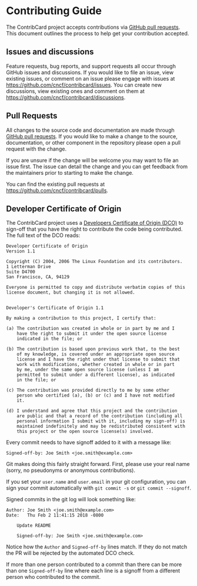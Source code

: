 # Contributing Guide

The ContribCard project accepts contributions via [GitHub pull requests](https://help.github.com/en/github/collaborating-with-issues-and-pull-requests/about-pull-requests). This document outlines the process to help get your contribution accepted.

## Issues and discussions

Feature requests, bug reports, and support requests all occur through GitHub issues and discussions. If you would like to file an issue, view existing issues, or comment on an issue please engage with issues at <https://github.com/cncf/contribcard/issues>. You can create new discussions, view existing ones and comment on them at <https://github.com/cncf/contribcard/discussions>.

## Pull Requests

All changes to the source code and documentation are made through [GitHub pull requests](https://help.github.com/en/github/collaborating-with-issues-and-pull-requests/about-pull-requests). If you would like to make a change to the source, documentation, or other component in the repository please open a pull request with the change.

If you are unsure if the change will be welcome you may want to file an issue first. The issue can detail the change and you can get feedback from the maintainers prior to starting to make the change.

You can find the existing pull requests at <https://github.com/cncf/contribcard/pulls>.

## Developer Certificate of Origin

The ContribCard project uses a [Developers Certificate of Origin (DCO)](https://developercertificate.org/) to sign-off that you have the right to contribute the code being contributed. The full text of the DCO reads:

```text
Developer Certificate of Origin
Version 1.1

Copyright (C) 2004, 2006 The Linux Foundation and its contributors.
1 Letterman Drive
Suite D4700
San Francisco, CA, 94129

Everyone is permitted to copy and distribute verbatim copies of this
license document, but changing it is not allowed.


Developer's Certificate of Origin 1.1

By making a contribution to this project, I certify that:

(a) The contribution was created in whole or in part by me and I
    have the right to submit it under the open source license
    indicated in the file; or

(b) The contribution is based upon previous work that, to the best
    of my knowledge, is covered under an appropriate open source
    license and I have the right under that license to submit that
    work with modifications, whether created in whole or in part
    by me, under the same open source license (unless I am
    permitted to submit under a different license), as indicated
    in the file; or

(c) The contribution was provided directly to me by some other
    person who certified (a), (b) or (c) and I have not modified
    it.

(d) I understand and agree that this project and the contribution
    are public and that a record of the contribution (including all
    personal information I submit with it, including my sign-off) is
    maintained indefinitely and may be redistributed consistent with
    this project or the open source license(s) involved.
```

Every commit needs to have signoff added to it with a message like:

```text
Signed-off-by: Joe Smith <joe.smith@example.com>
```

Git makes doing this fairly straight forward. First, please use your real name (sorry, no pseudonyms or anonymous contributions).

If you set your `user.name` and `user.email` in your git configuration, you can sign your commit automatically with `git commit -s` or `git commit --signoff`.

Signed commits in the git log will look something like:

```text
Author: Joe Smith <joe.smith@example.com>
Date:   Thu Feb 2 11:41:15 2018 -0800

    Update README

    Signed-off-by: Joe Smith <joe.smith@example.com>
```

Notice how the `Author` and `Signed-off-by` lines match. If they do not match the PR will be rejected by the automated DCO check.

If more than one person contributed to a commit than there can be more than one `Signed-off-by` line where each line is a signoff from a different person who contributed to the commit.
